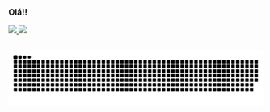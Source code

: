 ### Olá!!


 <div>
 
  <a href="https://github.com/ellievi">
  
<img height="180em" src="https://github-readme-stats.vercel.app/api?username=ellievi&show_icons=true&theme=rose_pine&include_all_commits=true&count_private=true"/>
   
<img height="180em" src="https://github-readme-stats.vercel.app/api/top-langs/?username=ellievi&layout=compact&langs_count=7&theme=rose_pine"/>
   
<div style="display: inline_block"><br>
  
 
![Snake animation](https://github.com/ellievi/ellievi/blob/output/github-contribution-grid-snake.svg)
  
